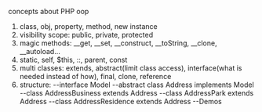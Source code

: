 concepts about PHP oop

1. class, obj, property, method, new instance
2. visibility scope: public, private, protected
3. magic methods: __get, __set, __construct, __toString, __clone, __autoload...
4. static, self, $this, ::, parent, const
5. multi classes: extends, abstract(limit class access), interface(what is needed instead of how), final, clone, reference
6. structure:
	--interface Model
	--abstract class Address implements Model
		--class AddressBusiness extends Address
		--class AddressPark extends Address
		--class AddressResidence extends Address
	--Demos